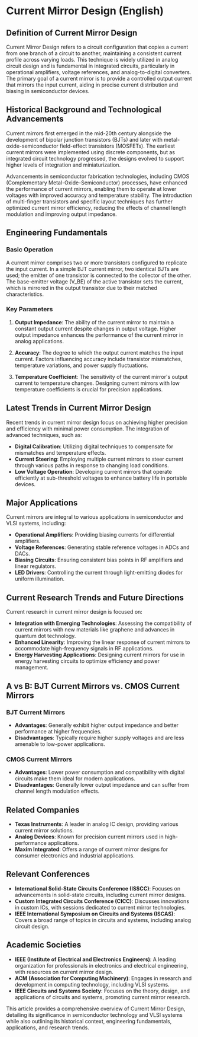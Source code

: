 # Current Mirror Design (English)

## Definition of Current Mirror Design

Current Mirror Design refers to a circuit configuration that copies a current from one branch of a circuit to another, maintaining a consistent current profile across varying loads. This technique is widely utilized in analog circuit design and is fundamental in integrated circuits, particularly in operational amplifiers, voltage references, and analog-to-digital converters. The primary goal of a current mirror is to provide a controlled output current that mirrors the input current, aiding in precise current distribution and biasing in semiconductor devices.

## Historical Background and Technological Advancements

Current mirrors first emerged in the mid-20th century alongside the development of bipolar junction transistors (BJTs) and later with metal-oxide-semiconductor field-effect transistors (MOSFETs). The earliest current mirrors were implemented using discrete components, but as integrated circuit technology progressed, the designs evolved to support higher levels of integration and miniaturization.

Advancements in semiconductor fabrication technologies, including CMOS (Complementary Metal-Oxide-Semiconductor) processes, have enhanced the performance of current mirrors, enabling them to operate at lower voltages with improved accuracy and temperature stability. The introduction of multi-finger transistors and specific layout techniques has further optimized current mirror efficiency, reducing the effects of channel length modulation and improving output impedance.

## Engineering Fundamentals

### Basic Operation

A current mirror comprises two or more transistors configured to replicate the input current. In a simple BJT current mirror, two identical BJTs are used; the emitter of one transistor is connected to the collector of the other. The base-emitter voltage (V_BE) of the active transistor sets the current, which is mirrored in the output transistor due to their matched characteristics.

### Key Parameters

1. **Output Impedance**: The ability of the current mirror to maintain a constant output current despite changes in output voltage. Higher output impedance enhances the performance of the current mirror in analog applications.

2. **Accuracy**: The degree to which the output current matches the input current. Factors influencing accuracy include transistor mismatches, temperature variations, and power supply fluctuations.

3. **Temperature Coefficient**: The sensitivity of the current mirror's output current to temperature changes. Designing current mirrors with low temperature coefficients is crucial for precision applications.

## Latest Trends in Current Mirror Design

Recent trends in current mirror design focus on achieving higher precision and efficiency with minimal power consumption. The integration of advanced techniques, such as:

- **Digital Calibration**: Utilizing digital techniques to compensate for mismatches and temperature effects.
- **Current Steering**: Employing multiple current mirrors to steer current through various paths in response to changing load conditions.
- **Low Voltage Operation**: Developing current mirrors that operate efficiently at sub-threshold voltages to enhance battery life in portable devices.

## Major Applications

Current mirrors are integral to various applications in semiconductor and VLSI systems, including:

- **Operational Amplifiers**: Providing biasing currents for differential amplifiers.
- **Voltage References**: Generating stable reference voltages in ADCs and DACs.
- **Biasing Circuits**: Ensuring consistent bias points in RF amplifiers and linear regulators.
- **LED Drivers**: Controlling the current through light-emitting diodes for uniform illumination.

## Current Research Trends and Future Directions

Current research in current mirror design is focused on:

- **Integration with Emerging Technologies**: Assessing the compatibility of current mirrors with new materials like graphene and advances in quantum dot technology.
- **Enhanced Linearity**: Improving the linear response of current mirrors to accommodate high-frequency signals in RF applications.
- **Energy Harvesting Applications**: Designing current mirrors for use in energy harvesting circuits to optimize efficiency and power management.

## A vs B: BJT Current Mirrors vs. CMOS Current Mirrors

### BJT Current Mirrors
- **Advantages**: Generally exhibit higher output impedance and better performance at higher frequencies.
- **Disadvantages**: Typically require higher supply voltages and are less amenable to low-power applications.

### CMOS Current Mirrors
- **Advantages**: Lower power consumption and compatibility with digital circuits make them ideal for modern applications.
- **Disadvantages**: Generally lower output impedance and can suffer from channel length modulation effects.

## Related Companies

- **Texas Instruments**: A leader in analog IC design, providing various current mirror solutions.
- **Analog Devices**: Known for precision current mirrors used in high-performance applications.
- **Maxim Integrated**: Offers a range of current mirror designs for consumer electronics and industrial applications.

## Relevant Conferences

- **International Solid-State Circuits Conference (ISSCC)**: Focuses on advancements in solid-state circuits, including current mirror designs.
- **Custom Integrated Circuits Conference (CICC)**: Discusses innovations in custom ICs, with sessions dedicated to current mirror technologies.
- **IEEE International Symposium on Circuits and Systems (ISCAS)**: Covers a broad range of topics in circuits and systems, including analog circuit design.

## Academic Societies

- **IEEE (Institute of Electrical and Electronics Engineers)**: A leading organization for professionals in electronics and electrical engineering, with resources on current mirror design.
- **ACM (Association for Computing Machinery)**: Engages in research and development in computing technology, including VLSI systems.
- **IEEE Circuits and Systems Society**: Focuses on the theory, design, and applications of circuits and systems, promoting current mirror research.

This article provides a comprehensive overview of Current Mirror Design, detailing its significance in semiconductor technology and VLSI systems while also outlining its historical context, engineering fundamentals, applications, and research trends.